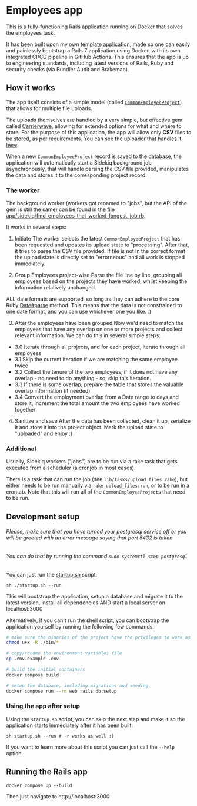 # Employees app

This is a fully-functioning Rails application running on Docker that solves the employees task.

It has been built upon my own [template application](https://github.com/Shannarra/rails7template), made so one can easily and painlessly bootstrap a Rails 7 application using Docker, with its own integrated CI/CD pipeline in GitHub Actions. This ensures that the app is up to engineering standards, including latest versions of Rails, Ruby and security checks (via Bundler Audit and Brakeman).

## How it works
The app itself consists of a simple model (called [`CommonEmployeeProject`](https://github.com/Shannarra/Petar-Angelov-employees/blob/master/app/models/common_employee_project.rb)) that allows for multiple file uploads.

The uploads themselves are handled by a very simple, but effective gem called [Carrierwave](https://github.com/carrierwaveuploader/carrierwave), allowing for extended options for what and where to store. For the purpose of this application, the app will allow only **CSV** files to be stored, as per requirements. You can see the uploader that handles it [here](https://github.com/Shannarra/Petar-Angelov-employees/blob/master/app/uploaders/common_employee_project_uploader.rb).

When a new `CommonEmployeeProject` record is saved to the database, the application will automatically start a Sidekiq background job asynchronously, that will handle parsing the CSV file provided, manipulates the data and stores it to the corresponding project record. 

### The worker
The background worker (workers got renamed to "jobs", but the API of the gem is still the same) can be found in the file [app/sidekiq/find_employees_that_worked_longest_job.rb](https://github.com/Shannarra/Petar-Angelov-employees/blob/master/app/sidekiq/find_employees_that_worked_longest_job.rb).

It works in several steps:

1. Initiate
The worker selects the latest `CommonEmployeeProject` that has been requested and updates its upload state to "processing". 
After that, it tries to parse the CSV file provided. If file is not in the correct format the upload state is directly set to "errorneous" and all work is stopped immediately.

2. Group Employees project-wise
Parse the file line by line, grouping all employees based on the projects they have worked, whilst keeping the information relatively unchanged.

ALL date formats are supported, so long as they can adhere to the core Ruby [Date#parse](https://ruby-doc.org/stdlib-1.9.3/libdoc/date/rdoc/Date.html#method-c-parse) method. This means that the data is not constrained to one date format, and you can use whichever one you like. :)

3. After the employees have been grouped
Now we'd need to match the employees that have any overlap on one or more projects and collect relevant information. We can do this in several simple steps:

  - 3.0 Iterate through all projects, and for each project, iterate through all employees  
  - 3.1 Skip the current iteration if we are matching the same employee twice  
  - 3.2 Collect the tenure of the two employees, if it does not have any overlap - no need to do anything - so, skip this iteration.  
  - 3.3 If there is some overlap, prepare the table that stores the valuable overlap information (if needed)  
  - 3.4 Convert the employment overlap from a Date range to days and store it, increment the total amount the two employees have worked together  

4. Sanitize and save
After the data has been collected, clean it up, serialize it and store it into the project object. Mark the upload state to "uploaded" and enjoy :)

### Additional
Usually, Sidekiq workers ("jobs") are to be run via a rake task that gets executed from a scheduler (a cronjob in most cases). 

There is a task that can run the job (see `lib/tasks/upload_files.rake`), but either needs to be run manually via `rake upload_files:run`, or to be run in a crontab. Note that this will run all of the `CommonEmployeeProject`s that need to be run.


## Development setup
###### Please, make sure that you have turned your postgresql service off or you will be greeted with an error message saying that port 5432 is taken.
###### You can do that by running the command `sudo systemctl stop postgresql`

You can just run the [startup.sh](https://github.com/Shannarra/rails7template/edit/master/startup.sh) script:
```console
sh ./startup.sh --run
```

This will bootstrap the application, setup a database and migrate it to the latest version, install all dependencies AND start a local server on localhost:3000

Alternatively, if you can't run the shell script, you can bootstrap the application yourself by running the following few commands:

```sh
# make sure the binaries of the project have the privileges to work as expected
chmod u+x -R ./bin/*

# copy/rename the environment variables file
cp .env.example .env

# build the initial containers
docker compose build

# setup the database, including migrations and seeding
docker compose run --rm web rails db:setup
```

### Using the app after setup
Using the `startup.sh` script, you can skip the next step and make it so the application starts immediately after it has been built:
```console
sh startup.sh --run # -r works as well :) 
```

If you want to learn more about this script you can just call the `--help` option.

## Running the Rails app
```console
docker compose up --build
```
Then just navigate to http://localhost:3000
